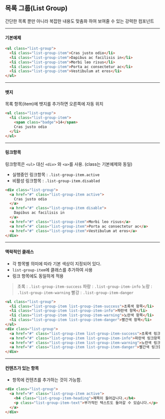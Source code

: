 ## 목록 그룹(List Group)

간단한 목록 뿐만 아니라 복잡한 내용도 맞춤화 하여 보여줄 수 있는 강력한 컴포넌트

----

#### 기본예제

```html
<ul class="list-group">
  <li class="list-group-item">Cras justo odio</li>
  <li class="list-group-item">Dapibus ac facilisis in</li>
  <li class="list-group-item">Morbi leo risus</li>
  <li class="list-group-item">Porta ac consectetur ac</li>
  <li class="list-group-item">Vestibulum at eros</li>
</ul>
```

---

#### 뱃지

목록 항목(item)에 뱃지를 추가하면 오른쪽에 자동 위치

```html
<ul class="list-group">
  <li class="list-group-item">
    <span class="badge">14</span>
    Cras justo odio
  </li>
</ul>
```

---

#### 링크항목

링크항목은 `<ul>` 대신 `<div>` 와 `<a>`를 사용. (class는 기본예제와 동일)
- 실행중인 링크항목 : `.list-group-item.active`
- 비활성 링크항목 : `.list-group-item.disabled`

```html
<div class="list-group">
  <a href="#" class="list-group-item active">
    Cras justo odio
  </a>
  <a href="#" class="list-group-item disable">
  	Dapibus ac facilisis in
  </a>
  <a href="#" class="list-group-item">Morbi leo risus</a>
  <a href="#" class="list-group-item">Porta ac consectetur ac</a>
  <a href="#" class="list-group-item">Vestibulum at eros</a>
</div>
```

---

#### 맥락적인 클래스

- 각 항목별 의미에 따라 기본 색상이 지정되어 있다.
- `list-group-item`에 클래스를 추가하여 사용
- 링크 항목에도 동일하게 적용

> 초록 : `.list-group-item-success`
> 파랑 : `.list-group-item-info`
> 노랑 : `.list-group-item-warning`
> 빨강 : `.list-group-item-danger`

```html
<ul class="list-group">
  <li class="list-group-item list-group-item-success">초록색 항목</li>
  <li class="list-group-item list-group-item-info">파란색 항목</li>
  <li class="list-group-item list-group-item-warning">노란색 항목</li>
  <li class="list-group-item list-group-item-danger">빨간색 항목</li>
</ul>
<div class="list-group">
  <a href="#" class="list-group-item list-group-item-success">초록색 링크항목</a>
  <a href="#" class="list-group-item list-group-item-info">파란색 링크항목</a>
  <a href="#" class="list-group-item list-group-item-warning">노란색 링크항목</a>
  <a href="#" class="list-group-item list-group-item-danger">빨간색 링크항</a>
</div>
```

---

#### 컨텐츠가 있는 항목
- 항목에 컨텐츠를 추가하는 것이 가능함.

```html
<div class="list-group">
  <a href="#" class="list-group-item active">
    <h4 class="list-group-item-heading">제목이 들어갑니다.</h4>
    <p class="list-group-item-text">부가적인 텍스트도 들어갈 수 있습니다.</p>
  </a>
</div>
```

